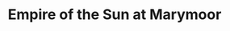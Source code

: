 ---
title: "Empire of the Sun at Marymoor"
layout: picture
linked:
  - _wikipedia/Empire_of_the_Sun_(band).md
picture: "/assets/posts/2015/2015-09-16-empire-of-the-sun-at-marymoor/20150916_033544276_iOS.jpg"
---